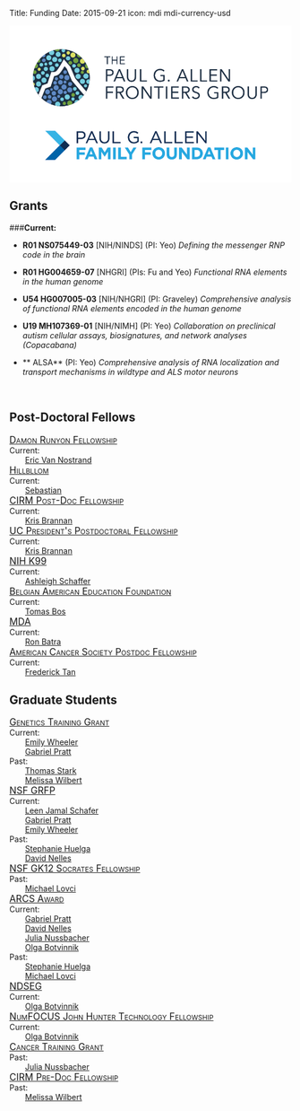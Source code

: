 Title: Funding
Date: 2015-09-21
icon: mdi mdi-currency-usd

<style>
.fellowship-title{
  font-variant: small-caps;
  font-size: larger;
}
.fellowship-people{
  padding-left: 2em;
}
</style>

<a href="Allen Distinguished Investigator"><img src="../images/funding/allen.png" align="center" ></a>

## Grants

###**Current:**
  * **R01 NS075449-03** [NIH/NINDS]  (PI: Yeo)
  	*Defining the messenger RNP code in the brain* 
  	 
  * **R01 HG004659-07** [NHGRI]   (PIs: Fu and Yeo)
  	*Functional RNA elements in the human genome*
  	
  * **U54 HG007005-03** [NIH/NHGRI]   (PI: Graveley)
  	*Comprehensive analysis of functional RNA elements encoded in the human genome*     	
  	
  * **U19 MH107369-01** [NIH/NIMH]  (PI: Yeo)
  	*Collaboration on preclinical autism cellular assays, biosignatures, and network analyses (Copacabana)*  

  * ** ALSA** (PI: Yeo) 
   *Comprehensive analysis of RNA localization and transport mechanisms in wildtype and ALS motor neurons*

</a><br>
## Post-Doctoral Fellows

<div class="row">
  <div class="3u">
      <div class="fellowship-title">
        <a href="https://www.damonrunyon.org">Damon Runyon Fellowship</a><br>
      </div>
      Current:
      <div class="fellowship-people">
        <a href="/people/eric_van_nostrand">Eric Van Nostrand</a><br>
      </div>
  </div>
  <div class="3u">
    <div class="fellowship-title">
      <a href="https://www.llhf.org">Hillbllom</a>
    </div>
    Current:
    <div class="fellowship-people">
      <a href="/people/sebastian_markmiller">Sebastian</a><br>
   </div>
  </div>
  <div class="3u">
    <div class="fellowship-title">
      <a href="https://www.cirm.ca.gov/our-funding/research-rfas/training-grant-i-1">CIRM Post-Doc Fellowship</a>
    </div>
    Current:
    <div class="fellowship-people">
      <a href="/people/kris_brannan">Kris Brannan</a><br>
   </div>
  </div>
  <div class="3u">
    <div class="fellowship-title">
      <a href="http://ppfp.ucop.edu/info/">UC President's Postdoctoral Fellowship</a>
    </div>
    Current:
    <div class="fellowship-people">
      <a href="/people/kris_brannan">Kris Brannan</a><br>
    </div>
  </div>
</div>
<div class="row">
  <div class="3u">
    <div class="fellowship-title">
      <a href="https://www.nhlbi.nih.gov/research/training/programs/postdoc/pathway-parent-k99-r00/">NIH K99</a>
    </div>
    Current:
    <div class="fellowship-people">
      <a href="/people/ashleigh_schaffer">Ashleigh Schaffer</a><br>
    </div>
  </div>
  <div class="3u">
    <div class="fellowship-title">
      <a href="https://www.baef.be/"> Belgian American Education Foundation</a>
    </div>
    Current:
    <div class="fellowship-people">
      <a href="/people/tomas_bos">Tomas Bos</a><br>
    </div>
  </div>
  <div class="3u">
    <div class="fellowship-title">
      <a href="https://www.mda.org/research/guidelines.html">MDA</a>
    </div>
    Current:
    <div class="fellowship-people">
      <a href="/people/ron_batra">Ron Batra</a><br>
    </div>
  </div>
  <div class="3u">
    <div class="fellowship-title">
      <a href="https://http://www.cancer.org.html">American Cancer Society Postdoc Fellowship</a>
    </div>
    Current:
    <div class="fellowship-people">
      <a href="/people/ron_batra">Frederick Tan</a><br>
    </div>
  </div>
</div>






## Graduate Students

<!-- The divs make a table of the fellowships, with 4 fellowships per row -->

<div class="row">
    <div class="3u">
      <div class="fellowship-title">
        <a href="http://genetics.ucsd.edu/">Genetics Training Grant</a><br>
      </div>
        Current:
      <div class="fellowship-people">
        <a href="/people/emily_wheeler">Emily Wheeler</a><br>
        <a href="/people/gabriel_pratt">Gabriel Pratt</a><br>
      </div>
      Past:
      <div class="fellowship-people">
      <a href="/people/thomas_stark">Thomas Stark</a><br>
      <a href="/people/melissa_wilbert">Melissa Wilbert</a><br>
      </div>
    </div>
    <div class="3u">
        <div class="fellowship-title">
          <a href="https://www.fastlane.nsf.gov/grfp/Login.do">NSF GRFP</a>
        </div>
          Current:
        <div class="fellowship-people">
          <a href="/people/leen_jamal_schafer">Leen Jamal Schafer</a><br>
          <a href="/people/gabriel_pratt">Gabriel Pratt</a><br>
          <a href="/people/gabriel_pratt">Emily Wheeler</a><br>
        </div>
      Past:
        <div class="fellowship-people">
          <a href="/people/stephanie_huelga">Stephanie Huelga</a><br>
          <a href="/people/david_nelles">David Nelles</a><br>
        </div>
    </div>
    <div class="3u">
        <div class="fellowship-title">
          <a href="http://sciencebridge.ucsd.edu/programs/socrates/">NSF GK12 Socrates Fellowship</a>
        </div>
      Past:
        <div class="fellowship-people">
          <a href="/people/mike_lovci">Michael Lovci</a><br>
        </div>
    </div>
    <div class="3u">
        <div class="fellowship-title">
        <a href="https://www.arcsfoundation.org/">ARCS Award</a>
        </div>
      Current:
        <div class="fellowship-people">
          <a href="/people/gabriel_pratt">Gabriel Pratt</a><br>
          <a href="/people/david_nelles">David Nelles</a><br>
          <a href="/people/julia_nussbacher">Julia Nussbacher</a><br>
          <a href="/people/olga_botvinnik">Olga Botvinnik</a>
        </div>
      Past:
        <div class="fellowship-people">
          <a href="/people/stephanie_huelga">Stephanie Huelga</a><br>
          <a href="/people/mike_lovci">Michael Lovci</a><br>
        </div>
    </div>
</div>
<div class="row">
    <div class="3u">
      <div class="fellowship-title">
        <a href="https://ndseg.asee.org/">NDSEG</a>
      </div>
    Current:
    <div class="fellowship-people">
        <a href="/people/olga_botvinnik">Olga Botvinnik</a><br>
    </div>
    </div>
    <div class="3u">
      <div class="fellowship-title">
      <a href="http://www.numfocus.org/john-hunter-technology-fellowship.html">NumFOCUS John Hunter Technology Fellowship</a>
      </div>
    Current:
      <div class="fellowship-people">
        <a href="/people/olga_botvinnik">Olga Botvinnik</a><br>
    </div>
    </div>
    <div class="3u">
      <div class="fellowship-title">
      <a href="http://cancertraining.ucsd.edu/">Cancer Training Grant</a>
      </div>
    Past:
      <div class="fellowship-people">
        <a href="/people/julia_nussbacher">Julia Nussbacher</a><br>
    </div>
    </div>
    <div class="3u">
      <div class="fellowship-title">
      <a href="https://www.cirm.ca.gov/our-funding/research-rfas/training-grant-i-1">CIRM Pre-Doc Fellowship</a>
      </div>
    Past:
      <div class="fellowship-people">
        <a href="/people/melissa_wilbert">Melissa Wilbert</a><br>
      </div>
</div>

